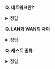 **Q. 네트워크란?**  
<details>
<summary>정답</summary>
<br>  

  물리적 전송매체를 사용하여 서로 연결된 장치세트로 대표적인 예로 인터넷이 있다. 
  네트워크에서 노드는 둘 이상의 네트워크를 연결하는 데 사용된다.
</details>

**Q. LAN과 WAN의 차이**  
<details>
<summary>정답</summary>
<br>  

 LAN은 Local Area Net을 뜻하며 학교나 사무실 등 한 건물 내에서 호스트 간에 연결된 소규모 네트워크를 말한다.
 WAN은 Wide Area Net을 뜻하며 LAN과 LAN을 연결하는 대규모 네트워크를 의미한다.
  
</details>

**Q. 캐스트 종류**  
<details>
<summary>정답</summary>
<br>  

  유니캐스트 : 1:1통신으로 
</details>
